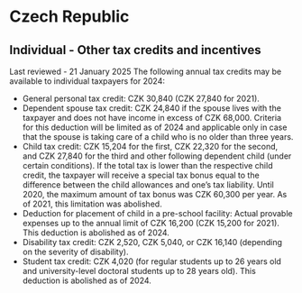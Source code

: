 # Czech Republic
## Individual - Other tax credits and incentives
Last reviewed - 21 January 2025
The following annual tax credits may be available to individual taxpayers for 2024:
  * General personal tax credit: CZK 30,840 (CZK 27,840 for 2021).
  * Dependent spouse tax credit: CZK 24,840 if the spouse lives with the taxpayer and does not have income in excess of CZK 68,000. Criteria for this deduction will be limited as of 2024 and applicable only in case that the spouse is taking care of a child who is no older than three years.
  * Child tax credit: CZK 15,204 for the first, CZK 22,320 for the second, and CZK 27,840 for the third and other following dependent child (under certain conditions). If the total tax is lower than the respective child credit, the taxpayer will receive a special tax bonus equal to the difference between the child allowances and one’s tax liability. Until 2020, the maximum amount of tax bonus was CZK 60,300 per year. As of 2021, this limitation was abolished.
  * Deduction for placement of child in a pre-school facility: Actual provable expenses up to the annual limit of CZK 16,200 (CZK 15,200 for 2021). This deduction is abolished as of 2024.
  * Disability tax credit: CZK 2,520, CZK 5,040, or CZK 16,140 (depending on the severity of disability).
  * Student tax credit: CZK 4,020 (for regular students up to 26 years old and university-level doctoral students up to 28 years old). This deduction is abolished as of 2024.


